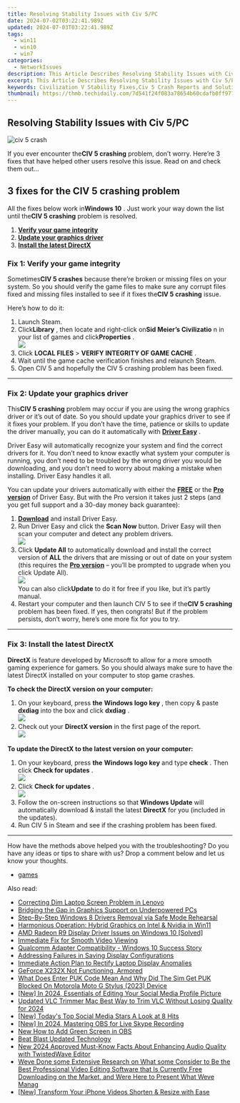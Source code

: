 ```yaml
---
title: Resolving Stability Issues with Civ 5/PC
date: 2024-07-02T03:22:41.989Z
updated: 2024-07-03T03:22:41.989Z
tags:
  - win11
  - win10
  - win7
categories:
  - NetworkIssues
description: This Article Describes Resolving Stability Issues with Civ 5/PC
excerpt: This Article Describes Resolving Stability Issues with Civ 5/PC
keywords: Civilization V Stability Fixes,Civ 5 Crash Reports and Solutions,PC Civilization V Bugs and Fixes,Civ 5 Performance Troubleshooting,Optimizing Civilization V for Smooth Gameplay,Civilization 5 Stability Improvements,resolving stability issues with civ 5pc
thumbnail: https://thmb.techidaily.com/7d541f24f083a78654b60cdafb0ff977b1be425e9ba0a0b8e7692ce8252cce78.jpg
---
```


## Resolving Stability Issues with Civ 5/PC

![civ 5 crash](https://images.drivereasy.com/wp-content/uploads/2018/12/img_5c13785c7d494-300x246.jpg)

 If you ever encounter the**CIV 5 crashing** problem, don’t worry. Here’re 3 fixes that have helped other users resolve this issue. Read on and check them out…

## 3 fixes for the CIV 5 crashing problem

 All the fixes below work in**Windows 10** . Just work your way down the list until the**CIV 5 crashing**  problem is resolved.

1. [**Verify your game integrity**](#F1)
2. [**Update your graphics driver**](#F2)
3. [**Install the latest DirectX**](#F3)

### Fix 1: Verify your game integrity

 Sometimes**CIV 5 crashes** because there’re broken or missing files on your system. So you should verify the game files to make sure any corrupt files fixed and missing files installed to see if it fixes the**CIV 5 crashing**  issue.

Here’s how to do it:

1. Launch Steam.
2. Click**Library** , then locate and right-click on**Sid Meier’s Civilizatio** n in your list of games and click**Properties** .  
![](https://images.drivereasy.com/wp-content/uploads/2018/12/img_5c136840152ca.jpg)
3. Click  **LOCAL FILES**  \> **VERIFY INTEGRITY OF GAME CACHE** .
4. Wait until the game cache verification finishes and relaunch Steam.
5. Open CIV 5 and hopefully the CIV 5 crashing problem has been fixed.

---

### Fix 2: Update your graphics driver

 This**CIV 5 crashing** problem may occur if you are using the wrong graphics driver or it’s out of date. So you should update your graphics driver to see if it fixes your problem. If you don’t have the time, patience or skills to update the driver manually, you can do it automatically with **[Driver Easy](https://tools.techidaily.com/drivereasy/download/)**  .

 Driver Easy will automatically recognize your system and find the correct drivers for it. You don’t need to know exactly what system your computer is running, you don’t need to be troubled by the wrong driver you would be downloading, and you don’t need to worry about making a mistake when installing. Driver Easy handles it all.

 You can update your drivers automatically with either the **[FREE](https://tools.techidaily.com/drivereasy/download/)**  or the **[Pro version](https://tools.techidaily.com/drivereasy/download/)**  of Driver Easy. But with the Pro version it takes just 2 steps (and you get full support and a 30-day money back guarantee):

1. **[Download](https://tools.techidaily.com/drivereasy/download/)**  and install Driver Easy.
2. Run Driver Easy and click the **Scan Now** button. Driver Easy will then scan your computer and detect any problem drivers.  
![](https://images.drivereasy.com/wp-content/uploads/2018/12/img_5c137382eec5e.jpg)
3. Click **Update All** to automatically download and install the correct version of **ALL** the drivers that are missing or out of date on your system (this requires the **[Pro version](https://tools.techidaily.com/drivereasy/download/)**  – you’ll be prompted to upgrade when you click Update All).  
![](https://images.drivereasy.com/wp-content/uploads/2018/12/img_5c1373a8eb61b.jpg)  
 You can also click**Update** to do it for free if you like, but it’s partly manual.
4. Restart your computer and then launch CIV 5 to see if the**CIV 5 crashing** problem has been fixed. If yes, then congrats! But if the problem persists, don’t worry, here’s one more fix for you to try.

---

### **Fix 3: Install the latest DirectX**

**DirectX**  is feature developed by Microsoft to allow for a more smooth gaming experience for gamers. So you should always make sure to have the latest DirectX installed on your computer to stop game crashes.

**To check the DirectX version on your computer:**

1. On your keyboard, press **the** **Windows logo key**  , then copy & paste **dxdiag** into the box and click **dxdiag** .  
![](https://images.drivereasy.com/wp-content/uploads/2018/12/img_5c13969f3e441.jpg)
2. Check out your **DirectX version** in the first page of the report.  
![](https://images.drivereasy.com/wp-content/uploads/2018/12/img_5c1396a57e334.jpg)

 **To update the DirectX to the latest version on your computer:**

1. On your keyboard, press **the**   **Windows logo key**  and type **check** . Then click **Check for updates** .  
![](https://images.drivereasy.com/wp-content/uploads/2018/07/img_5b3c4354e7779.jpg)
2. Click **Check for updates** .  
![](https://images.drivereasy.com/wp-content/uploads/2018/07/img_5b3c43ed42ba1.jpg)
3. Follow the on-screen instructions so that **Windows Update** will automatically download & install the latest **DirectX** for you (included in the updates).
4. Run CIV 5 in Steam and see if the crashing problem has been fixed.

---

 How have the methods above helped you with the troubleshooting? Do you have any ideas or tips to share with us? Drop a comment below and let us know your thoughts.

* [games](https://tools.techidaily.com/drivereasy/download/)

<ins class="adsbygoogle"
     style="display:block"
     data-ad-format="autorelaxed"
     data-ad-client="ca-pub-7571918770474297"
     data-ad-slot="1223367746"></ins>



<ins class="adsbygoogle"
     style="display:block"
     data-ad-client="ca-pub-7571918770474297"
     data-ad-slot="8358498916"
     data-ad-format="auto"
     data-full-width-responsive="true"></ins>

<span class="atpl-alsoreadstyle">Also read:</span>
<div><ul>
<li><a href="https://network-issues.techidaily.com/correcting-dim-laptop-screen-problem-in-lenovo/"><u>Correcting Dim Laptop Screen Problem in Lenovo</u></a></li>
<li><a href="https://network-issues.techidaily.com/bridging-the-gap-in-graphics-support-on-underpowered-pcs/"><u>Bridging the Gap in Graphics Support on Underpowered PCs</u></a></li>
<li><a href="https://network-issues.techidaily.com/step-by-step-windows-8-drivers-removal-via-safe-mode-rehearsal/"><u>Step-By-Step Windows 8 Drivers Removal via Safe Mode Rehearsal</u></a></li>
<li><a href="https://network-issues.techidaily.com/harmonious-operation-hybrid-graphics-on-intel-and-nvidia-in-win11/"><u>Harmonious Operation: Hybrid Graphics on Intel & Nvidia in Win11</u></a></li>
<li><a href="https://network-issues.techidaily.com/amd-radeon-r9-display-driver-issues-on-windows-10-solved/"><u>AMD Radeon R9 Display Driver Issues on Windows 10 [Solved]</u></a></li>
<li><a href="https://network-issues.techidaily.com/immediate-fix-for-smooth-video-viewing/"><u>Immediate Fix for Smooth Video Viewing</u></a></li>
<li><a href="https://network-issues.techidaily.com/qualcomm-adapter-compatibility-windows-10-success-story/"><u>Qualcomm Adapter Compatibility - Windows 10 Success Story</u></a></li>
<li><a href="https://network-issues.techidaily.com/addressing-failures-in-saving-display-configurations/"><u>Addressing Failures in Saving Display Configurations</u></a></li>
<li><a href="https://network-issues.techidaily.com/immediate-action-plan-to-rectify-laptop-display-anomalies/"><u>Immediate Action Plan to Rectify Laptop Display Anomalies</u></a></li>
<li><a href="https://network-issues.techidaily.com/geforce-x232x-not-functioning-armored/"><u>GeForce X232X Not Functioning, Armored</u></a></li>
<li><a href="https://sim-unlock.techidaily.com/what-does-enter-puk-code-mean-and-why-did-the-sim-get-puk-blocked-on-motorola-moto-g-stylus-2023-device-by-drfone-android/"><u>What Does Enter PUK Code Mean And Why Did The Sim Get PUK Blocked On Motorola Moto G Stylus (2023) Device</u></a></li>
<li><a href="https://facebook-video-content.techidaily.com/new-in-2024-essentials-of-editing-your-social-media-profile-picture/"><u>[New] In 2024, Essentials of Editing Your Social Media Profile Picture</u></a></li>
<li><a href="https://ai-video-apps.techidaily.com/updated-vlc-trimmer-mac-best-way-to-trim-vlc-without-losing-quality-for-2024/"><u>Updated VLC Trimmer Mac Best Way to Trim VLC Without Losing Quality for 2024</u></a></li>
<li><a href="https://facebook-video-files.techidaily.com/new-todays-top-social-media-stars-a-look-at-8-hits/"><u>[New] Today's Top Social Media Stars  A Look at 8 Hits</u></a></li>
<li><a href="https://screen-recording.techidaily.com/new-in-2024-mastering-obs-for-live-skype-recording/"><u>[New] In 2024, Mastering OBS for Live Skype Recording</u></a></li>
<li><a href="https://ai-video-editing.techidaily.com/new-how-to-add-green-screen-in-obs/"><u>New How to Add Green Screen in OBS</u></a></li>
<li><a href="https://screen-capture.techidaily.com/beat-blast-updated-technology/"><u>Beat Blast  Updated Technology</u></a></li>
<li><a href="https://audio-shaping.techidaily.com/new-2024-approved-must-know-facts-about-enhancing-audio-quality-with-twistedwave-editor/"><u>New 2024 Approved Must-Know Facts About Enhancing Audio Quality with TwistedWave Editor</u></a></li>
<li><a href="https://smart-video-creator.techidaily.com/weve-done-some-extensive-research-on-what-some-consider-to-be-the-best-professional-video-editing-software-that-is-currently-free-downloading-on-the-market-/"><u>Weve Done some Extensive Research on What some Consider to Be the Best Professional Video Editing Software that Is Currently Free Downloading on the Market, and Were Here to Present What Weve Manag</u></a></li>
<li><a href="https://some-approaches.techidaily.com/new-transform-your-iphone-videos-shorten-and-resize-with-ease/"><u>[New] Transform Your iPhone Videos  Shorten & Resize with Ease</u></a></li>
</ul></div>
